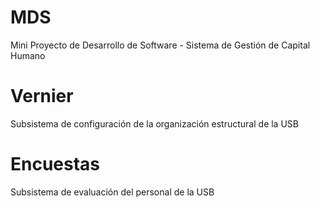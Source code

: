 MDS
===
Mini Proyecto de Desarrollo de Software - Sistema de Gestión de Capital Humano

  Vernier
  =======
  Subsistema de configuración de la organización estructural de la USB

  Encuestas
  =========
  Subsistema de evaluación del personal de la USB




